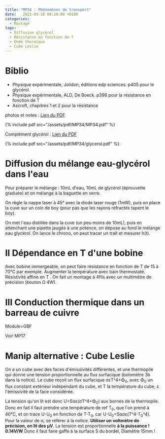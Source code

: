 ```yaml
---
title: "MP34 : Phénomènes de transport"
date:   2021-05-18 08:26:00 +0100
categories:
  - Montage
tags:
  - Diffusion glycérol
  - Résistance en fonction de T
  - Onde thermique
  - Cube Leslie
---
```

# Biblio
- Physique expérimentale, Jolidon, éditions edp sciences. p405 pour le glycérol.
- Physique expérimentale, ALD, De Boeck. p398 pour la résistance en fonction de T
- Ascroft, chapitres 1 et 2 pour la résistance


photos et notes : [Lien du PDF](/assets/pdf/MP34/MP34.pdf)

{% include pdf src="/assets/pdf/MP34/MP34.pdf" %}

Complément glycérol : [Lien du PDF](/assets/pdf/MP34/glycerol.pdf)

{% include pdf src="/assets/pdf/MP34/glycerol.pdf" %}

# Diffusion du mélange eau-glycérol dans l'eau

Pour préparer le mélange : 10mL d'eau, 10mL de glycérol (éprouvette graduée) et on mélange à la baguette en verre. 

On règle la nappe laser à 45° avec la diode laser rouge (1mW), puis on place la cuve sur un coin de boy (pour pas que les rayons réfractés tapent le boy). 

On met l'eau distillée dans la cuve (un peu moins de 10mL), puis en attenchant une pipette jaugée à une potence, on dépose au fond le mélange eau glycérol. On lance le chrono, on peut tracer un trait et mesurer h(t).

# II Dépendance en T d'une bobine

Avec bobine immergeable, on peut faire résistance en fonction de T de 15 à 70°C par exemple. Augmenter la température avec bain thermostaté. Résistivité affine en T . On fait un montage à 4fils avec un multimètre de précision (bouton &Omega; 4W).

# III Conduction thermique dans un barreau de cuivre

Module+GBF

Voir MP17

# Manip alternative : Cube Leslie

On a un cube avec des faces d'émissivités différentes, et une thermopile qui donne une tension proportionnelle au flux surfacique (bolomètre 3b dans la notice). Le cube reçoit un flux surfacique &sigma;&epsilon;T^4+&Phi;<sub>0</sub>, avec &Phi;<sub>0</sub> un flux constant extérieur indépendant du cube, et T la température du cube, &epsilon; l'émissivité de la face considérée.

La tension qu'on lit est donc U=S&alpha;&epsilon;(&sigma;T^4+&Phi;<sub>0</sub>) aux bornes de la thermopile. Donc en fait il faut prendre une température de ref T<sub>0</sub>, que l'on prend à 40°C, et on trace U-U<sub>0</sub> en fonction de T-T<sub>0</sub>, car U-U<sub>0</sub>=S&alpha;&sigma;&epsilon;(T^4-T<sub>0</sub>^4). Pour la valeur de &alpha;, se référer à la notice. **Utiliser un voltmètre de précision, on lit des &mu;V**. La tension est proportionnelle **à la puissance ! 0.14V/W** Donc il faut faire gaffe à la surface S du bordel, Diamètre 15mm ! 
